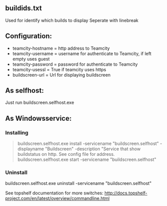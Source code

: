 ## buildids.txt
Used for identify which builds to display
Seperate with linebreak

## Configuration:
* teamcity-hostname = http address to Teamcity
* teamcity-username = username for authenticate to Teamcity, if left empty uses guest
* teamcity-password = password for authenticate to Teamcity
* teamcity-usessl = True if teamcity uses https
* buildscreen-url = Url for displaying buildscreen

## As selfhost:
Just run buildscreen.selfhost.exe

## As Windowsservice:
### Installing 
> buildscreen.selfhost.exe install -servicename "buildscreen.selfhost" -displayname "Buildscreen" -description "Service that show
> buildstatus on http. See config file for address.
> buildscreen.selfhost.exe start -servicename "buildscreen.selfhost"

### Uninstall
buildscreen.selfhost.exe uninstall -servicename "buildscreen.selfhost"

See topshelf documentation for more switches:
http://docs.topshelf-project.com/en/latest/overview/commandline.html
